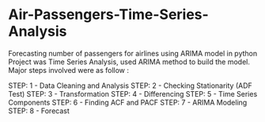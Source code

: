 # Air-Passengers-Time-Series-Analysis
Forecasting number of passengers for airlines using ARIMA model in python
Project was Time Series Analysis, used ARIMA method to build the model. Major steps involved were as follow :

STEP: 1 - Data Cleaning and Analysis
STEP: 2 - Checking Stationarity (ADF Test)
STEP: 3 - Transformation
STEP: 4 - Differencing
STEP: 5 - Time Series Components
STEP: 6 - Finding ACF and PACF
STEP: 7 - ARIMA Modeling
STEP: 8 - Forecast
